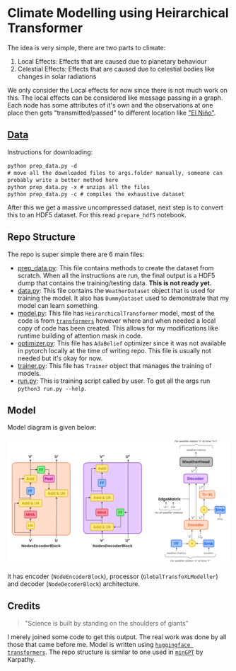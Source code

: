 # Climate Modelling using Heirarchical Transformer

<!-- This is code for paper with the same title [here](#), first whitepaper by [KS2 Projects](#) -->

The idea is very simple, there are two parts to climate:
1. Local Effects: Effects that are caused due to planetary behaviour
2. Celestial Effects: Effects that are caused due to celestial bodies like changes in solar radiations

We only consider the Local effects for now since there is not much work on this. The local effects can be considered like message passing in a graph. Each node has some attributes of it's own and the observations at one place then gets "transmitted/passed" to different location like ["El Niño"](https://en.wikipedia.org/wiki/El_Ni%C3%B1o).


## [Data](old/data.md)

Instructions for downloading:
```
python prep_data.py -d
# move all the downloaded files to args.folder manually, someone can probably write a better method here
python prep_data.py -x # unzips all the files
python prep_data.py -c # compiles the exhaustive dataset
```

After this we get a massive uncompressed dataset, next step is to convert this to an HDF5 dataset. For this read `prepare_hdf5` notebook.

## Repo Structure
The repo is super simple there are 6 main files:

* [prep_data.py](./prep_data.py): This file contains methods to create the dataset from scratch. When all the instructions are run, the final output is a HDF5 dump that contains the training/testing data. **This is not ready yet.**
* [data.py](./data.py): This file contains the `WeatherDataset` object that is used for training the model. It also has `DummyDataset` used to demonstrate that my model can learn something.
* [model.py](model.py): This file has `HeirarchicalTransformer` model, most of the code is from [`transformers`](https://github.com/huggingface/transformers) however where and when needed a local copy of code has been created. This allows for my modifications like runtime building of attention mask in code.
* [optimizer.py](optimizer.py): This file has `AdaBelief` optimizer since it was not available in pytorch locally at the time of writing repo. This file is usually not needed but it's okay for now.
* [trainer.py](trainer.py): This file has `Trainer` object that manages the training of models.
* [run.py](run.py): This is training script called by user. To get all the args run `python3 run.py --help`.

## Model
Model diagram is given below:

<img src="./hidden_assets/master.png">

It has encoder (`NodeEncoderBlock`), processor (`GlobalTransfoXLModeller`) and decoder (`NodeDecoderBlock`) architecture.

## Credits

> "Science is built by standing on the shoulders of giants"

I merely joined some code to get this output. The real work was done by all those that came before me. Model is written using [`huggingface transformers`](https://github.com/huggingface/transformers). The repo structure is similar to one used in [`minGPT`](https://github.com/karpathy/minGPT) by Karpathy.
